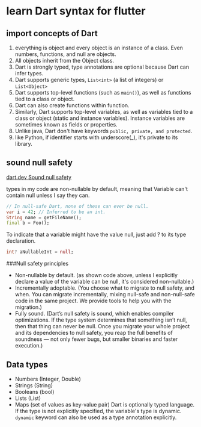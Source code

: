 # learn Dart syntax for flutter

## import concepts of Dart
1. everything is object and every object is an instance of a class.
Even numbers, functions, and null are objects.
2. All objects inherit from the Object class.
3. Dart is strongly typed, type annotations are optional because Dart can infer types.
4. Dart supports generic types, ```List<int>``` (a list of integers) or ```List<Object>```
5. Dart supports top-level functions (such as ```main()```), as well as functions tied to a class or object. 
6. Dart can also create functions within function.
7. Similarly, Dart supports top-level variables, as well as variables tied to a class or object (static and instance variables). Instance variables are sometimes known as fields or properties.
8. Unlike java, Dart don't have keywords ```public, private, and protected```.
9. like Python, if identifier starts with underscore(_), it's private to its library.


## sound null safety
[dart.dev Sound null safety](https://dart.dev/null-safety)

types in my code are non-nullable by default,
meaning that Variable can't contain null unless I say they can.
```dart
// In null-safe Dart, none of these can ever be null.
var i = 42; // Inferred to be an int.
String name = getFileName();
final b = Foo();
```
To indicate that a variable might have the value null, just add ? to its type declaration.
```dart
int? aNullableInt = null;
```
###Null safety principles
- Non-nullable by default. (as shown code above, unless I explicitly declare a value of the variable can be null, it's considered non-nullable.)
- Incrementally adoptable. (You choose what to migrate to null safety, and when. You can migrate incrementally, mixing null-safe and non-null-safe code in the same project. We provide tools to help you with the migration.)
- Fully sound. (Dart’s null safety is sound, which enables compiler optimizations. If the type system determines that something isn’t null, then that thing can never be null. Once you migrate your whole project and its dependencies to null safety, you reap the full benefits of soundness — not only fewer bugs, but smaller binaries and faster execution.)

## Data types
- Numbers (Integer, Double)
- Strings (String)
- Booleans (bool)
- Lists (List)
- Maps (set of values as key-value pair)
Dart is optionally typed language. If the type is not explicitly specified, the variable's type is dynamic.
```dynamic``` keyword can also be used as a type annotation explicitly.
